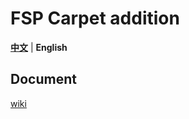 # FSP Carpet addition

[**中文**](README.md) | **English**

## Document
[wiki](http://www.fsp.ink/wiki/CarpetFSPaddition.html)

